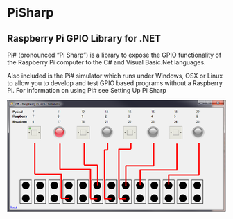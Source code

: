 # PiSharp
Raspberry Pi GPIO Library for .NET
--

Pi# (pronounced “Pi Sharp”) is a library to expose the GPIO functionality of the Raspberry Pi computer to the C# and Visual Basic.Net languages.

Also included is the Pi# simulator which runs under Windows, OSX or Linux to allow you to develop and test GPIO based programs without a Raspberry Pi. For information on using Pi# see Setting Up Pi Sharp

![Simulator screenshot](PiSharpSimScreenshot.png?raw=true "Optional Title")
